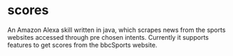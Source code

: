 # scores

An Amazon Alexa skill written in java, which scrapes news from the sports websites accessed through pre chosen intents.
Currently it supports features to get scores from the bbcSports website.
